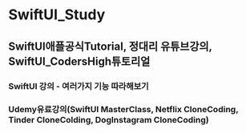 # SwiftUI_Study
## SwiftUI애플공식Tutorial, 정대리 유튜브강의, SwiftUI_CodersHigh튜토리얼 
### SwiftUI 강의 - 여러가지 기능 따라해보기
### Udemy유료강의(SwiftUI MasterClass, Netflix CloneCoding, Tinder CloneColding, DogInstagram CloneCoding)
